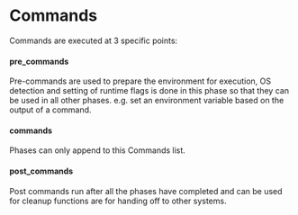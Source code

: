 # Commands

Commands are executed at 3 specific points:

#### pre_commands
Pre-commands are used to prepare the environment for execution, OS detection and setting of runtime flags is done in this phase so that they can be used in all other phases. e.g. set an environment variable based on the output of a command.

#### commands
Phases can only append to this Commands list.

#### post_commands
Post commands run after all the phases have completed and can be used for cleanup functions are for handing off to other systems.
